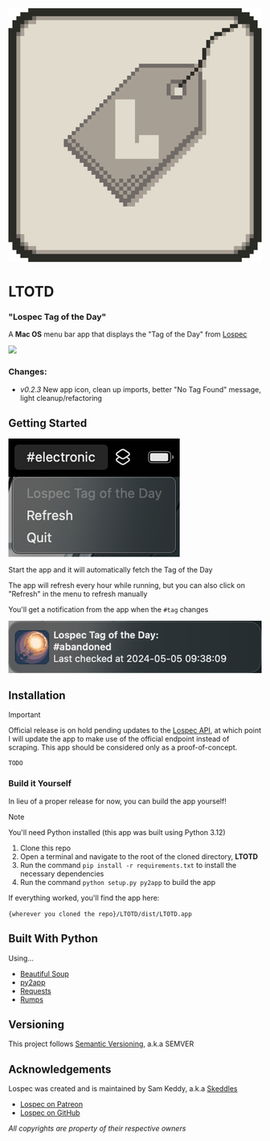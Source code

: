 <img src="src/appicon.png" alt="app icon - a stylized pixel-art image of a lightbulb"/>

# LTOTD
### "Lospec Tag of the Day"

A **Mac OS** menu bar app that displays the "Tag of the Day" from [Lospec](https://lospec.com)

<img src="https://badgen.net/badge/latest/0.2.3"/>

### Changes:
- *v0.2.3* New app icon, clean up imports, better "No Tag Found" message, light cleanup/refactoring

## Getting Started

<img src="screenshots/main.png" alt="a screenshot of the main application menu" />

Start the app and it will automatically fetch the Tag of the Day

The app will refresh every hour while running, but you can also click on "Refresh" in the menu to refresh manually

You'll get a notification from the app when the `#tag` changes

<img src="screenshots/notification.png" alt="a screenshot of a typical notification from this app" />

## Installation

> [!IMPORTANT]
> Official release is on hold pending updates to the [Lospec API](https://lospec.com/palettes/api), at which point I will update the app to make use of the official endpoint instead of scraping. This app should be considered only as a proof-of-concept.

    TODO

### Build it Yourself

In lieu of a proper release for now, you can build the app yourself!

> [!NOTE]
> You'll need Python installed (this app was built using Python 3.12)

1. Clone this repo
2. Open a terminal and navigate to the root of the cloned directory, **LTOTD**
3. Run the command `pip install -r requirements.txt` to install the necessary dependencies
4. Run the command `python setup.py py2app` to build the app

If everything worked, you'll find the app here:

`{wherever you cloned the repo}/LTOTD/dist/LTOTD.app`

## Built With Python

  Using...
  - [Beautiful Soup](https://beautiful-soup-4.readthedocs.io/en/latest/)
  - [py2app](https://py2app.readthedocs.io/en/latest/index.htm)
  - [Requests](https://requests.readthedocs.io/en/latest/)
  - [Rumps](https://github.com/jaredks/rumps?tab=readme-ov-file)
## Versioning

This project follows [Semantic Versioning](http://semver.org/), a.k.a SEMVER

## Acknowledgements

Lospec was created and is maintained by Sam Keddy, a.k.a [Skeddles](https://github.com/Skeddles)

- [Lospec on Patreon](https://www.patreon.com/lospec)
- [Lospec on GitHub](https://github.com/lospec)

*All copyrights are property of their respective owners*
